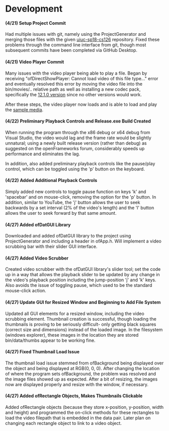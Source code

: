 # Development

#### (4/21) Setup Project Commit

Had multiple issues with git, namely using the ProjectGenerator and merging those files with the given [uiuc-sp18-cs126](https://github.com/uiuc-sp18-cs126/final-project-rmiriyala) repository.  Fixed these problems through the command line interface from git, though most subsequent commits have been completed via GitHub Desktop.

#### (4/21) Video Player Commit

Many issues with the video player being able to play a file.  Began by receiving "ofDirectShowPlayer: Cannot load video of this file type..." error and eventually resolved this error by moving the video file into the bin/movies/.. relative path as well as installing a new codec pack, specifically the [12.1.0 version](https://dl2.filehippo.com/b1444920193b4174a2fbe98cac005f2b/K-Lite_Codec_Pack_1210_Full.exe?ttl=1524299126&token=e30fa08941b5a7c6f876bbe8b254ba59) since no other versions would work.

After these steps, the video player now loads and is able to load and play the [sample media](https://www.youtube.com/watch?v=yy_sHN0y3pM).

#### (4/22) Preliminary Playback Controls and Release.exe Build Created

When running the program through the x86 debug or x64 debug from Visual Studio, the video would lag and the frame rate would be slightly unnatural; using a newly built release version (rather than debug) as suggested on the openFrameworks forum, considerably speeds up performance and eliminates the lag.

In addition, also added preliminary playback controls like the pause/play control, which can be toggled using the 'p' button on the keyboard.

#### (4/22) Added Additional Playback Controls

Simply added new controls to toggle pause function on keys 'k' and 'spacebar' and on mouse-click, removing the option for the 'p' button.  In addition, similar to YouTube, the 'j' button allows the user to seek backwards by a set interval (2% of the video's length) and the 'l' button allows the user to seek forward by that same amount.

#### (4/27) Added ofDatGUI Library

Downloaded and added ofDatGUI library to the project using ProjectGenerator and including a header in ofApp.h.  Will implement a video scrubbing bar with their slider GUI interface.

#### (4/27) Added Video Scrubber

Created video scrubber with the ofDatGUI library's slider tool; set the code up in a way that allows the playback slider to be updated by any change in the video's playback position including the jump-position 'j' and 'k' keys.  Also avoids the issue of toggling pause, which used to be the standard mouse-click action.

#### (4/27) Update GUI for Resized Window and Beginning to Add File System

Updated all GUI elements for a resized window, including the video scrubbing element.  Thumbnail creation is successful, though loading the thumbnails is proving to be seriously difficult- only getting black squares (correct size and dimensions) instead of the loaded image.  In the filesystem (windows explorer), these images in the location they are stored bin/data/thumbs appear to be working fine.

#### (4/27) Fixed Thumbnail Load Issue

The thumbnail load issue stemmed from ofBackground being displayed over the object and being displayed at RGB(0, 0, 0).  After changing the location of where the program sets ofBackground, the problem was resolved and the image files showed up as expected.  After a bit of resizing, the images now are displayed properly and resize with the window, if necessary.

#### (4/27) Added ofRectangle Objects, Makes Thumbnails Clickable

Added ofRectangle objects (because they store x-position, y-position, width and height) and programmed the on-click methods for these rectangles to load the video filepath that is embedded in the data pair.  Later plan on changing each rectangle object to link to a video object.
